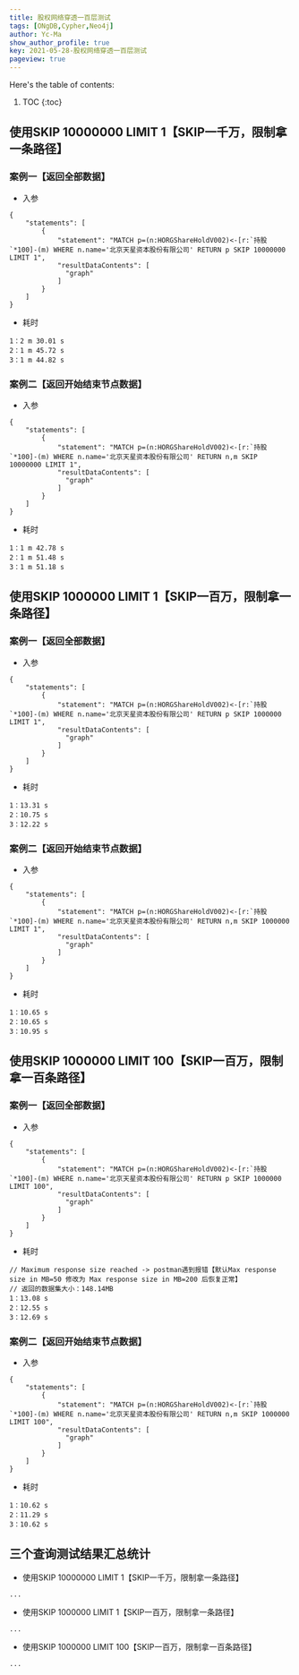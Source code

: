 ```yaml
---
title: 股权网络穿透一百层测试
tags: [ONgDB,Cypher,Neo4j]
author: Yc-Ma
show_author_profile: true
key: 2021-05-28-股权网络穿透一百层测试
pageview: true
---
```


Here's the table of contents:
1. TOC
{:toc}

## 使用SKIP 10000000 LIMIT 1【SKIP一千万，限制拿一条路径】
### 案例一【返回全部数据】
- 入参
```
{
    "statements": [
        {
            "statement": "MATCH p=(n:HORGShareHoldV002)<-[r:`持股`*100]-(m) WHERE n.name='北京天星资本股份有限公司' RETURN p SKIP 10000000 LIMIT 1",
            "resultDataContents": [
              "graph"
            ]
        }
    ]
}
```
- 耗时
```
1：2 m 30.01 s
2：1 m 45.72 s
3：1 m 44.82 s
```
### 案例二【返回开始结束节点数据】
- 入参
```
{
    "statements": [
        {
            "statement": "MATCH p=(n:HORGShareHoldV002)<-[r:`持股`*100]-(m) WHERE n.name='北京天星资本股份有限公司' RETURN n,m SKIP 10000000 LIMIT 1",
            "resultDataContents": [
              "graph"
            ]
        }
    ]
}
```
- 耗时
```
1：1 m 42.78 s
2：1 m 51.48 s
3：1 m 51.18 s
```

## 使用SKIP 1000000 LIMIT 1【SKIP一百万，限制拿一条路径】
### 案例一【返回全部数据】
- 入参
```
{
    "statements": [
        {
            "statement": "MATCH p=(n:HORGShareHoldV002)<-[r:`持股`*100]-(m) WHERE n.name='北京天星资本股份有限公司' RETURN p SKIP 1000000 LIMIT 1",
            "resultDataContents": [
              "graph"
            ]
        }
    ]
}
```
- 耗时
```
1：13.31 s
2：10.75 s
3：12.22 s
```
### 案例二【返回开始结束节点数据】
- 入参
```
{
    "statements": [
        {
            "statement": "MATCH p=(n:HORGShareHoldV002)<-[r:`持股`*100]-(m) WHERE n.name='北京天星资本股份有限公司' RETURN n,m SKIP 1000000 LIMIT 1",
            "resultDataContents": [
              "graph"
            ]
        }
    ]
}
```
- 耗时
```
1：10.65 s
2：10.65 s
3：10.95 s
```

## 使用SKIP 1000000 LIMIT 100【SKIP一百万，限制拿一百条路径】
### 案例一【返回全部数据】
- 入参
```
{
    "statements": [
        {
            "statement": "MATCH p=(n:HORGShareHoldV002)<-[r:`持股`*100]-(m) WHERE n.name='北京天星资本股份有限公司' RETURN p SKIP 1000000 LIMIT 100",
            "resultDataContents": [
              "graph"
            ]
        }
    ]
}
```
- 耗时
```
// Maximum response size reached -> postman遇到报错【默认Max response size in MB=50 修改为 Max response size in MB=200 后恢复正常】
// 返回的数据集大小：148.14MB
1：13.08 s
2：12.55 s
3：12.69 s
```
### 案例二【返回开始结束节点数据】
- 入参
```
{
    "statements": [
        {
            "statement": "MATCH p=(n:HORGShareHoldV002)<-[r:`持股`*100]-(m) WHERE n.name='北京天星资本股份有限公司' RETURN n,m SKIP 1000000 LIMIT 100",
            "resultDataContents": [
              "graph"
            ]
        }
    ]
}
```
- 耗时
```
1：10.62 s
2：11.29 s
3：10.62 s
```

## 三个查询测试结果汇总统计
- 使用SKIP 10000000 LIMIT 1【SKIP一千万，限制拿一条路径】
```
...
```
- 使用SKIP 1000000 LIMIT 1【SKIP一百万，限制拿一条路径】
```
...
```
- 使用SKIP 1000000 LIMIT 100【SKIP一百万，限制拿一百条路径】
```
...
```


